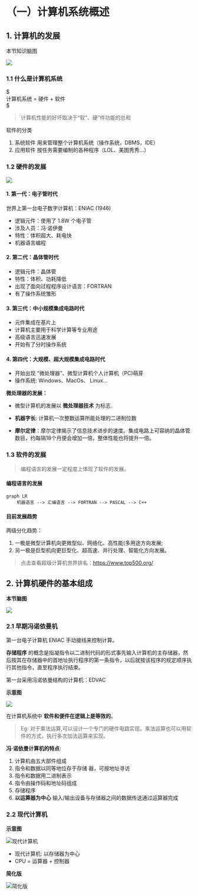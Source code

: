 # （一）计算机系统概述

## 1. 计算机的发展

本节知识脑图

![](https://z3.ax1x.com/2021/04/18/cIrVAA.png)

### 1.1 什么是计算机系统

$  
    计算机系统 = 硬件 + 软件  
$  

> 计算机性能的好坏取决于“软”、硬”件功能的总和

软件的分类

1. 系统软件
    用来管理整个计算机系统（操作系统，DBMS，IDE）
2. 应用软件
    按任务需要编制的各种程序（LOL、美图秀秀...）

### 1.2 硬件的发展

![](https://z3.ax1x.com/2021/04/18/cI0huQ.png)

#### 1. 第一代：电子管时代  
世界上第一台电子数字计算机：ENIAC (1946)
- 逻辑元件：使用了 1.8W 个电子管
- 涉及人员：冯·诺伊曼
- 特性：体积超大、耗电快
- 机器语言编程

#### 2. 第二代：晶体管时代

- 逻辑元件：晶体管
- 特性：体积、功耗降低
- 出现了面向过程程序设计语言：FORTRAN
- 有了操作系统雏形

#### 3. 第三代：中小规模集成电路时代

- 元件集成在基片上
- 计算机主要用于科学计算等专业用途
- 高级语言迅速发展
- 开始有了分时操作系统

#### 4. 第四代：大规模、超大规模集成电路时代

- 开始出现 “微处理器”、微型计算机个人计算机（PC)萌芽
- 操作系统: Windows、MacOs、 Linux...

**微处理器的发展：**

- 微型计算机的发展以 **微处理器技术** 为标志.

- **机器字长**: 计算机一次整数运算所能处理的二进制位数

- **摩尔定律**：摩尔定律揭示了信息技术进步的速度。集成电路上可容纳的晶体管数目，约每隔18个月便会增加一倍，整体性能也将提升一倍。

### 1.3 软件的发展

> 编程语言的发展一定程度上体现了软件的发展。

#### 编程语言的发展

```mermaid
graph LR
    机器语言 --> 汇编语言 --> FORTRAN --> PASCAL --> C++
```

#### 目前发展趋势

两级分化趋势：

1. 一极是微型计算机向更微型似、网络化、高性能(多用途方向发展;
2. 另一极是巨型机向更巨型化、超高速、并行处理、智能化方向发展。

> 点击查看超级计算机世界排名：https://www.top500.org/

## 2. 计算机硬件的基本组成

**本节脑图**

![](https://z3.ax1x.com/2021/04/19/coCNiF.png)


### 2.1 早期冯诺依曼机

第一台电子计算机 ENIAC 手动接线来控制计算。

**存储程序** 的概念是指凝指令以二进制代码的形式事先输入计算机的主存储器，然后按其在存储器中的首地址执行程序的第一条指令，以后就按该程序的规定顺序执行其他指令，直至程序执行结束。

第一台采用冯诺依曼结构的计算机：EDVAC

**示意图**

![](https://z3.ax1x.com/2021/04/18/coS6Ig.png)

在计算机系统中 **软件和便件在逻辑上是等效的**。
> Eg: 对于乘法运算,可以设计一个专门的硬件电路实现。乘法运算也可以用软件的方式，执行多次加法运算来实现。

**冯·诺依曼计算机的特点**:

1. 计算机由五大部件组成
2. 指令和数据以同等地位存于存储
器，可按地址寻访
3. 指令和数据用二进制表示
4. 指令由操作码和地址码组成
5. 存储程序
6. **以运算器为中心**
    输入/输出设备与存储器之间的数据传送通过运算器完成

### 2.2 现代计算机

**示意图**

![现代计算机](https://z3.ax1x.com/2021/04/18/co9Knx.png)

- 现代计算机: 以存储器为中心
- CPU = 运算器 + 控制器

**简化版**

![简化版](https://z3.ax1x.com/2021/04/18/coC98H.png)
